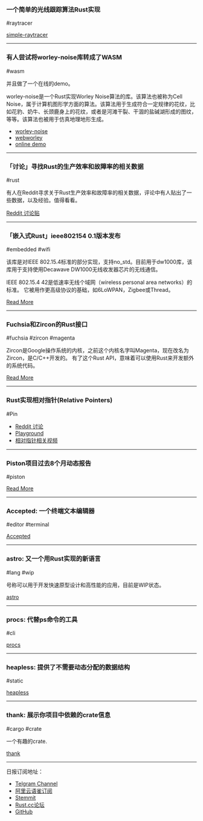 ### 一个简单的光线跟踪算法Rust实现

#raytracer

[simple-raytracer](https://github.com/ebobby/simple-raytracer)

---

### 有人尝试将worley-noise库转成了WASM

#wasm

并且做了一个在线的demo。

worley-noise是一个Rust实现Worley Noise算法的库。该算法也被称为Cell Noise，属于计算机图形学方面的算法。该算法用于生成符合一定规律的花纹，比如花豹、奶牛、长颈鹿身上的花纹，或者是河滩干裂、干涸的盐碱湖形成的图纹，等等。该算法也被用于仿真地理地形生成。

- [worley-noise](https://gitlab.com/Sogomn/worley-noise)
- [webworley](https://gitlab.com/Sogomn/webworley)
- [online demo](https://sogomn.gitlab.io/noise/)

---

### 「讨论」寻找Rust的生产效率和故障率的相关数据

#rust

有人在Reddit寻求关于Rust生产效率和故障率的相关数据，评论中有人贴出了一些数据，以及经验。值得看看。

[Reddit 讨论贴](https://www.reddit.com/r/rust/comments/aohq6u/rust_velocity_and_defect_rates/)

---

### 「嵌入式Rust」ieee802154 0.1版本发布

#embedded #wifi

该库是对IEEE 802.15.4标准的部分实现，支持no_std。目前用于dw1000库，该库用于支持使用Decawave DW1000无线收发器芯片的无线通信。

IEEE 802.15.4 42是低速率无线个域网（wireless personal area networks）的标准。 它被用作更高级协议的基础，如6LoWPAN，Zigbee或Thread。

[Read More](https://users.rust-lang.org/t/first-release-of-ieee802154-0-1-partial-implementation-of-the-ieee-802-15-4-standard/25094)

---

### Fuchsia和Zircon的Rust接口

#fuchsia #zircon #magenta

Zircon是Google操作系统的内核，之前这个内核名字叫Magenta，现在改名为Zircon，是C/C++开发的。
有了这个Rust API，意味着可以使用Rust来开发额外的系统代码。


[Read More](https://fuchsia-docs.firebaseapp.com/rust/auth_cache/index.html)

---

### Rust实现相对指针(Relative Pointers)

#Pin 

- [Reddit 讨论](https://www.reddit.com/r/rust/comments/aokwyp/poc_relative_pointers/)
- [Playground](https://play.rust-lang.org/?version=nightly&mode=debug&edition=2018&gist=aeadf83622b18966308f8eae6e07d2b7)
- [相对指针相关视频](https://www.youtube.com/watch?v=Z0tsNFZLxSU)

---

### Piston项目过去8个月动态报告

#piston

[Read More](http://blog.piston.rs/2019/02/08/what-is-happening-7/)

---

### Accepted: 一个终端文本编辑器

#editor #terminal

[Accepted](https://github.com/hatoo/Accepted)

---

### astro: 又一个用Rust实现的新语言

#lang  #wip

号称可以用于开发快速原型设计和高性能的应用，目前是WIP状态。

[astro](https://github.com/astrolang/astro)

---

### procs: 代替ps命令的工具

#cli

[procs](https://github.com/dalance/procs)

---

### heapless: 提供了不需要动态分配的数据结构

#static

[heapless](https://github.com/japaric/heapless)

---

### thank: 展示你项目中依赖的crate信息

#cargo #crate

一个有趣的crate.

[thank](https://github.com/brown121407/thank)

---

日报订阅地址：

- [Telgram Channel](https://t.me/rust_daily_news )
- [阿里云语雀订阅](https://www.yuque.com/chaosbot/rustnews)
- [Stemmit](https://steemit.com/@blackanger)
- [Rust.cc论坛](https://rust.cc)
- [GitHub](https://github.com/RustStudy/rust_daily_news)